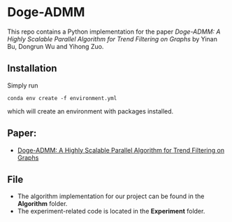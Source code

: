 # Doge-ADMM

This repo contains a Python implementation for the paper *Doge-ADMM: A Highly Scalable Parallel Algorithm for Trend Filtering on Graphs* by Yinan Bu, Dongrun Wu and Yihong Zuo.


## Installation
Simply run

```conda env create -f environment.yml```

which will create an environment with packages installed.


## Paper:
- [Doge-ADMM: A Highly Scalable Parallel Algorithm for Trend Filtering on Graphs](Doge_ADMM.pdf)


## File
- The algorithm implementation for our project can be found in the **Algorithm** folder.
- The experiment-related code is located in the **Experiment** folder.

